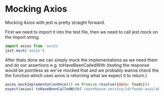 # Mocking Axios

Mocking Axios with jest is pretty straight forward.

First we need to import it into the test file, then we need to call jest.mock on the import string.

```js
import axios from 'axios'
jest.mock('axios')
```

After thats done we can simply mock the implementations as we need them and do our assertions e.g. toHaveBeenCalledWith (testing the response would be pointless as we've mocked that and we probably wanna check the the function which uses axios is returning what we expect it to return.)

```js
axios.mockImplementationOnce(() => Promise.resolve({data: foods}))
expect(axios).toHaveBeenCalledWith('/warehouse-service/id/foods-availability')
```